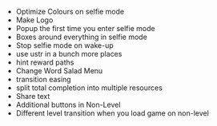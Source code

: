 - Optimize Colours on selfie mode
- Make Logo
- Popup the first time you enter selfie mode
- Boxes around everything in selfie mode
- Stop selfie mode on wake-up
- use ustr in a bunch more places
- hint reward paths
- Change Word Salad Menu
- transition easing
- split total completion into multiple resources
- Share text
- Additional buttons in Non-Level
- Different level transition when you load game on non-level